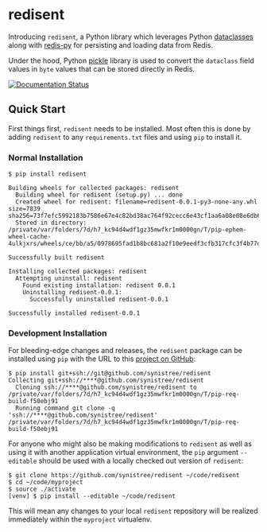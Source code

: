 # redisent
Introducing ``redisent``, a Python library which leverages Python [dataclasses](https://docs.python.org/3/library/dataclasses.html) along with [redis-py](https://github.com/andymccurdy/redis-py) for persisting and loading data from Redis.

Under the hood, Python [pickle](https://docs.python.org/3/library/pickle.html) library is used to convert the ``dataclass`` field values in ``byte`` values that can be stored directly in Redis.

[![Documentation Status](https://readthedocs.org/projects/redisent/badge/?version=latest)](https://redisent.readthedocs.io/en/latest/?badge=latest)

## Quick Start

First things first, ``redisent`` needs to be installed. Most often this is done by adding ``redisent`` to any ``requirements.txt`` files and using ``pip`` to install it.

### Normal Installation

```shell
$ pip install redisent

Building wheels for collected packages: redisent
  Building wheel for redisent (setup.py) ... done
  Created wheel for redisent: filename=redisent-0.0.1-py3-none-any.whl size=7839 sha256=73f7efc5992183b7586e67e4c82bd38ac764f92cecc6e43cf1aa6a08e08e6db6
  Stored in directory: /private/var/folders/7d/h7_kc94d4wdf1gz35mwfkr1m0000gn/T/pip-ephem-wheel-cache-4ulkjxrs/wheels/ce/bb/a5/0978695fad1b8bc681a2f10e9eedf3cfb317cfc3f4b77d7bde

Successfully built redisent

Installing collected packages: redisent
  Attempting uninstall: redisent
    Found existing installation: redisent 0.0.1
    Uninstalling redisent-0.0.1:
      Successfully uninstalled redisent-0.0.1

Successfully installed redisent-0.0.1 
```

### Development Installation

For bleeding-edge changes and releases, the ``redisent`` package can be installed using ``pip`` with the URL to this [project on GitHub](https://github.com/synistree/redisent):

```shell
$ pip install git+ssh://git@github.com/synistree/redisent
Collecting git+ssh://****@github.com/synistree/redisent
  Cloning ssh://****@github.com/synistree/redisent to /private/var/folders/7d/h7_kc94d4wdf1gz35mwfkr1m0000gn/T/pip-req-build-f50ebj91
  Running command git clone -q 'ssh://****@github.com/synistree/redisent' /private/var/folders/7d/h7_kc94d4wdf1gz35mwfkr1m0000gn/T/pip-req-build-f50ebj91
```

For anyone who might also be making modifications to ``redisent`` as well as using it with another application virtual environment, the ``pip`` argument ``--editable`` should be used with a locally checked out version of ``redisent``:

```shell
$ git clone https://github.com/synistree/redisent ~/code/redisent
$ cd ~/code/myproject
$ source ./activate
[venv] $ pip install --editable ~/code/redisent
```

This will mean any changes to your local ``redisent`` repository will be realized immediately within the ``myproject`` virtualenv.
